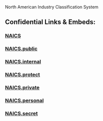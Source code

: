 North 
American 
Industry 
Classification 
System


## Confidential Links & Embeds: 

### [NAICS](/_Standards/NAICS.md) 

### [NAICS.public](/_public/NAICS.public.md) 

### [NAICS.internal](/_internal/NAICS.internal.md) 

### [NAICS.protect](/_protect/NAICS.protect.md) 

### [NAICS.private](/_private/NAICS.private.md) 

### [NAICS.personal](/_personal/NAICS.personal.md) 

### [NAICS.secret](/_secret/NAICS.secret.md)

